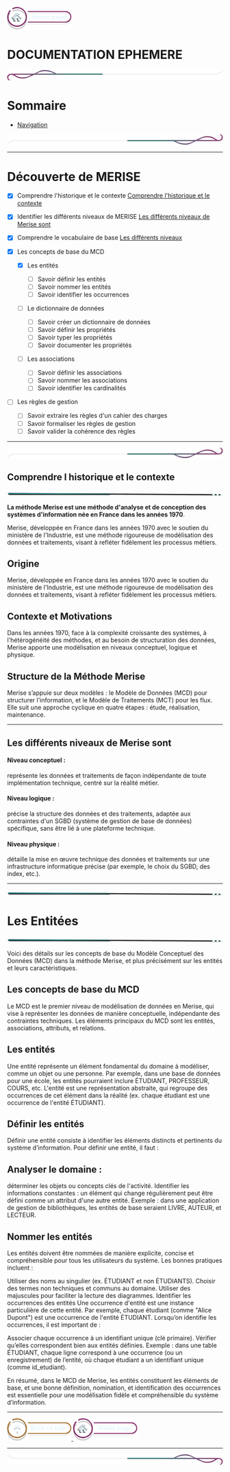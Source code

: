 <a href="../README.md">
  <img src="../assets/button/home_page.png" alt="Home page" style="width: 150px; height: auto;">
</a>

# DOCUMENTATION EPHEMERE

![border](../assets/line/border_l.png)

# Sommaire

- [Navigation](#navigation)

![border](../assets/line/border_b.png)

---

# Découverte de MERISE

- [x] Comprendre l'historique et le contexte
      [Comprendre l'historique et le contexte](#comprendre-l-historique-et-le-contexte)
- [x] Identifier les différents niveaux de MERISE
      [Les différents niveaux de Merise sont](#les-différents-niveaux-de-merise-sont)
- [x] Comprendre le vocabulaire de base
      [Les différents niveaux ](#les-différents-niveaux-de-merise-sont)

- [x] Les concepts de base du MCD

  - [x] Les entités

    - [ ] Savoir définir les entités
    - [ ] Savoir nommer les entités
    - [ ] Savoir identifier les occurrences

  - [ ] Le dictionnaire de données

    - [ ] Savoir créer un dictionnaire de données
    - [ ] Savoir définir les propriétés
    - [ ] Savoir typer les propriétés
    - [ ] Savoir documenter les propriétés

  - [ ] Les associations
    - [ ] Savoir définir les associations
    - [ ] Savoir nommer les associations
    - [ ] Savoir identifier les cardinalités

- [ ] Les règles de gestion
  - [ ] Savoir extraire les règles d'un cahier des charges
  - [ ] Savoir formaliser les règles de gestion
  - [ ] Savoir valider la cohérence des règles

---

![border](../assets/line/border_b.png)

## Comprendre l historique et le contexte

![border](../assets/line/line_teal_point_l.png)

**La méthode Merise est une méthode d'analyse et de conception des systèmes d'information née en France dans les années 1970**.

Merise, développée en France dans les années 1970 avec le soutien du ministère de l'Industrie, est une méthode rigoureuse de modélisation des données et traitements, visant à refléter fidèlement les processus métiers.

## Origine

Merise, développée en France dans les années 1970 avec le soutien du ministère de l'Industrie, est une méthode rigoureuse de modélisation des données et traitements, visant à refléter fidèlement les processus métiers.

## Contexte et Motivations

Dans les années 1970, face à la complexité croissante des systèmes, à l'hétérogénéité des méthodes, et au besoin de structuration des données, Merise apporte une modélisation en niveaux conceptuel, logique et physique.

## Structure de la Méthode Merise

Merise s’appuie sur deux modèles : le Modèle de Données (MCD) pour structurer l'information, et le Modèle de Traitements (MCT) pour les flux. Elle suit une approche cyclique en quatre étapes : étude, réalisation, maintenance.

---

## Les différents niveaux de Merise sont

#### Niveau conceptuel :

représente les données et traitements de façon indépendante de toute implémentation technique, centré sur la réalité métier.

#### Niveau logique :

précise la structure des données et des traitements, adaptée aux contraintes d'un SGBD (système de gestion de base de données) spécifique, sans être lié à une plateforme technique.

#### Niveau physique :

détaille la mise en œuvre technique des données et traitements sur une infrastructure informatique précise (par exemple, le choix du SGBD, des index, etc.).

---

![border](../assets/line/line_teal_point_l.png)

# Les Entitées

![border](../assets/line/line_teal_point_l.png)

Voici des détails sur les concepts de base du Modèle Conceptuel des Données (MCD) dans la méthode Merise, et plus précisément sur les entités et leurs caractéristiques.

## Les concepts de base du MCD

Le MCD est le premier niveau de modélisation de données en Merise, qui vise à représenter les données de manière conceptuelle, indépendante des contraintes techniques. Les éléments principaux du MCD sont les entités, associations, attributs, et relations.

## Les entités

Une entité représente un élément fondamental du domaine à modéliser, comme un objet ou une personne. Par exemple, dans une base de données pour une école, les entités pourraient inclure ÉTUDIANT, PROFESSEUR, COURS, etc. L'entité est une représentation abstraite, qui regroupe des occurrences de cet élément dans la réalité (ex. chaque étudiant est une occurrence de l'entité ÉTUDIANT).

## Définir les entités

Définir une entité consiste à identifier les éléments distincts et pertinents du système d’information. Pour définir une entité, il faut :

## Analyser le domaine :

déterminer les objets ou concepts clés de l'activité.
Identifier les informations constantes : un élément qui change régulièrement peut être défini comme un attribut d'une autre entité.
Exemple : dans une application de gestion de bibliothèques, les entités de base seraient LIVRE, AUTEUR, et LECTEUR.

## Nommer les entités

Les entités doivent être nommées de manière explicite, concise et compréhensible pour tous les utilisateurs du système. Les bonnes pratiques incluent :

Utiliser des noms au singulier (ex. ÉTUDIANT et non ÉTUDIANTS).
Choisir des termes non techniques et communs au domaine.
Utiliser des majuscules pour faciliter la lecture des diagrammes.
Identifier les occurrences des entités
Une occurrence d'entité est une instance particulière de cette entité. Par exemple, chaque étudiant (comme "Alice Dupont") est une occurrence de l'entité ÉTUDIANT. Lorsqu’on identifie les occurrences, il est important de :

Associer chaque occurrence à un identifiant unique (clé primaire).
Vérifier qu’elles correspondent bien aux entités définies.
Exemple : dans une table ÉTUDIANT, chaque ligne correspond à une occurrence (ou un enregistrement) de l’entité, où chaque étudiant a un identifiant unique (comme id_etudiant).

En résumé, dans le MCD de Merise, les entités constituent les éléments de base, et une bonne définition, nomination, et identification des occurrences est essentielle pour une modélisation fidèle et compréhensible du système d’information.

---

<a href="#sommaire">
<img src="../assets/button/back_to_top.png" alt="Back to top" style="width: 150px; height: auto;">
</a>
<a href="../README.md">
<img src="../assets/button/home_page.png" alt="Home page" style="width: 150px; height: auto;">
</a>

---

![border](../assets/line/border_r.png)
